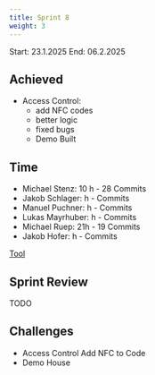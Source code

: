 ```yaml
---
title: Sprint 8
weight: 3
---
```


<title>{{.Title}}</title>

Start: 23.1.2025
End: 06.2.2025

## Achieved
- Access Control:
  - add NFC codes
  - better logic
  - fixed bugs
  - Demo Built

## Time
- Michael Stenz: 10 h - 28 Commits
- Jakob Schlager: h -  Commits
- Manuel Puchner: h -  Commits
- Lukas Mayrhuber:  h -  Commits
- Michael Ruep: 21h - 19 Commits
- Jakob Hofer:  h -  Commits
  
[Tool](https://timetracking.websters.at)

## Sprint Review
TODO


## Challenges
- Access Control Add NFC to Code
- Demo House
